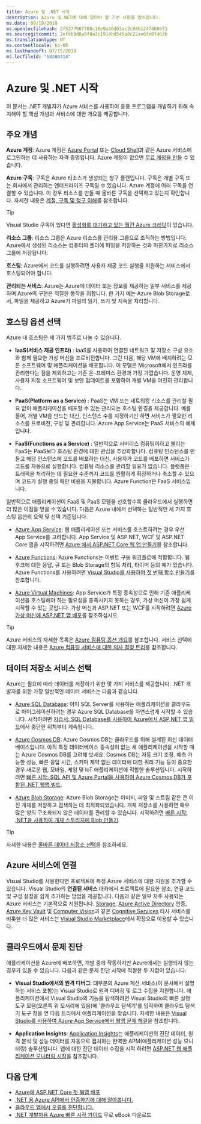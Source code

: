```yaml
---
title: Azure 및 .NET 시작
description: Azure 및.NET에 대해 알아야 할 기본 사항을 알아봅니다.
ms.date: 09/19/2018
ms.openlocfilehash: 2f5277987780c16e9a36d03ac2c08b1247460e73
ms.sourcegitcommit: 2efdb9d8a8f8a2c1914bd545a8c22ae6fe0f463b
ms.translationtype: HT
ms.contentlocale: ko-KR
ms.lasthandoff: 07/15/2019
ms.locfileid: "68280714"
---
```

# <a name="get-started-with-azure-and-net"></a>Azure 및 .NET 시작

이 문서는 .NET 개발자가 Azure 서비스를 사용하여 응용 프로그램을 개발하기 위해 숙지해야 할 핵심 개념과 서비스에 대한 개요를 제공합니다.

## <a name="key-concepts"></a>주요 개념

**Azure 계정**: Azure 계정은 [Azure Portal](https://portal.azure.com) 또는 [Cloud Shell](https://shell.azure.com)과 같은 Azure 서비스에 로그인하는 데 사용하는 자격 증명입니다. Azure 계정이 없으면 [무료 계정을 만들](https://azure.microsoft.com/free/dotnet/) 수 있습니다.

**Azure 구독**: 구독은 Azure 리소스가 생성되는 청구 플랜입니다. 구독은 개별 구독 또는 회사에서 관리하는 엔터프라이즈 구독일 수 있습니다. Azure 계정에 여러 구독을 연결할 수 있습니다. 이 경우 리소스를 만들 때 올바른 구독을 선택하고 있는지 확인합니다. 자세한 내용은 [계정, 구독 및 청구 이해](https://docs.microsoft.com/azure/guides/developer/azure-developer-guide#understanding-accounts-subscriptions-and-billing)를 참조합니다.

> [!TIP]
> Visual Studio 구독이 있다면 [활성화를 대기하고 있는 월간 Azure 크레딧](https://azure.microsoft.com/pricing/member-offers/credit-for-visual-studio-subscribers/)이 있습니다.

**리소스 그룹**: 리소스 그룹은 Azure 리소스를 관리용 그룹으로 조직하는 방법입니다. Azure에서 생성된 리소스는 컴퓨터의 폴더에 파일을 저장하는 것과 마찬가지로 리소스 그룹에 저장됩니다.

**호스팅**: Azure에서 코드를 실행하려면 사용자 제공 코드 실행을 지원하는 서비스에서 호스팅되어야 합니다.

**관리되는 서비스**: Azure는 Azure에 데이터 또는 정보를 제공하는 일부 서비스를 제공하며 Azure의 구현은 적절한 동작을 취합니다. 한 가지 예는 Azure Blob Storage로서, 파일을 제공하고 Azure가 파일의 읽기, 쓰기 및 지속을 처리합니다.

## <a name="choosing-a-hosting-option"></a>호스팅 옵션 선택

Azure 내 호스팅은 세 가지 범주로 나눌 수 있습니다.

* **IaaS(서비스 제공 인프라)** : IaaS를 사용하여 연결된 네트워크 및 저장소 구성 요소와 함께 필요한 가상 머신을 프로비전합니다. 그런 다음, 해당 VM에 배치하려는 모든 소프트웨어 및 애플리케이션을 배포합니다. 이 모델은 Microsoft에서 인프라를 관리한다는 점을 제외하고는 기존 온-프레미스 환경과 가장 가깝습니다. 운영 체제, 사용자 지정 소프트웨어 및 보안 업데이트를 포함하여 개별 VM을 여전히 관리합니다.

* **PaaS(Platform as a Service)** : PaaS는 VM 또는 네트워킹 리소스를 관리할 필요 없이 애플리케이션을 배포할 수 있는 관리되는 호스팅 환경을 제공합니다. 예를 들어, 개별 VM을 만드는 대신, 인스턴스 수를 지정하기만 하면 서비스가 필요한 리소스를 프로비전, 구성 및 관리합니다. Azure App Service는 PaaS 서비스의 예제입니다.
  
* **FaaS(Functions as a Service)** : 일반적으로 서버리스 컴퓨팅이라고 불리는 FaaS는 PaaS보다 호스팅 환경에 대한 관심을 추상화합니다. 컴퓨팅 인스턴스를 만들고 해당 인스턴스에 코드를 배포하는 대신, 사용자가 코드를 배포하면 서비스가 코드를 자동으로 실행합니다. 컴퓨팅 리소스를 관리할 필요가 없습니다. 플랫폼은 트래픽을 처리하는 데 필요한 수준까지 코드를 원활하게 확장하거나 축소할 수 있으며 코드가 실행 중일 때만 비용을 지불합니다. Azure Function은 FaaS 서비스입니다.

일반적으로 애플리케이션이 FaaS 및 PaaS 모델을 선호할수록 클라우드에서 실행하면 더 많은 이점을 얻을 수 있습니다. 다음은 Azure 내에서 선택하는 일반적인 세 가지 호스팅 옵션의 요약 및 선택 기준입니다.

* [Azure App Service](https://docs.microsoft.com/azure/app-service/app-service-value-prop-what-is): 웹 애플리케이션 또는 서비스를 호스트하려는 경우 우선 App Service를 고려합니다. App Service 및 ASP.NET, WCF 및 ASP.NET Core 앱을 시작하려면 [Azure 에서 ASP.NET Core 웹 앱 만들기](https://docs.microsoft.com/azure/app-service/app-service-web-get-started-dotnet)를 참조합니다.

* [Azure Functions](https://docs.microsoft.com/azure/azure-functions/functions-overview): Azure Functions는 이벤트 구동 워크플로에 적합합니다. 웹 후크에 대한 응답, 큐 또는 Blob Storage의 항목 처리, 타이머 등의 예가 있습니다. Azure Functions를 사용하려면 [Visual Studio를 사용하여 첫 번째 함수 만들기](https://docs.microsoft.com/azure/azure-functions/functions-create-your-first-function-visual-studio)를 참조합니다.

* [Azure Virtual Machines](https://docs.microsoft.com/azure/virtual-machines/): App Service가 특정 종속성으로 인해 기존 애플리케이션을 호스팅해야 하는 필요성을 충족시키지 못하는 경우, 가상 머신이 가장 쉽게 시작할 수 있는 곳입니다. 가상 머신과 ASP.NET 또는 WCF를 시작하려면 [Azure 가상 머신에 ASP.NET 앱 배포](https://tutorials.visualstudio.com/aspnet-vm/intro)를 참조하십시오.

> [!TIP]
> Azure 서비스의 자세한 목록은 [Azure 컴퓨팅 옵션 개요](https://docs.microsoft.com/azure/architecture/guide/technology-choices/compute-overview#azure-compute-options)를 참조합니다. 서비스 선택에 대한 자세한 내용은 [Azure 컴퓨팅 서비스에 대한 의사 결정 트리](https://docs.microsoft.com/azure/architecture/guide/technology-choices/compute-decision-tree)를 참조합니다.

## <a name="choosing-a-data-storage-service"></a>데이터 저장소 서비스 선택

Azure는 필요에 따라 데이터를 저장하기 위한 몇 가지 서비스를 제공합니다. .NET 개발자를 위한 가장 일반적인 데이터 서비스는 다음과 같습니다.

* [Azure SQL Database](https://docs.microsoft.com/azure/sql-database/): 이미 SQL Server를 사용하는 애플리케이션을 클라우드로 마이그레이션하려는 경우 Azure SQL Database를 자연스럽게 시작할 수 있습니다. 시작하려면 [자습서: SQL Database를 사용하여 Azure에서 ASP.NET 앱 빌드](https://docs.microsoft.com/azure/app-service/app-service-web-tutorial-dotnet-sqldatabase)에서 중단한 위치부터 계속됩니다.

* [Azure Cosmos DB](https://docs.microsoft.com/azure/cosmos-db/): Azure Cosmos DB는 클라우드를 위해 설계된 최신 데이터베이스입니다. 아직 특정 데이터베이스 종속성이 없는 새 애플리케이션을 시작할 때는 Azure Cosmos DB를 고려해 보세요. Cosmos DB는 자동 크기 조정, 예측 가능한 성능, 빠른 응답 시간, 스키마 제약 없는 데이터에 대한 쿼리 기능 등이 중요한 경우 새로운 웹, 모바일, 게임 및 IoT 애플리케이션에 적합한 솔루션입니다. 시작하려면 [빠른 시작: SQL API 및 Azure Portal을 사용하여 Azure Cosmos DB가 포함된 .NET 웹앱 빌드](https://docs.microsoft.com/azure/cosmos-db/create-sql-api-dotnet).

* [Azure Blob Storage](https://docs.microsoft.com/azure/storage/): Azure Blob Storage는 이미지, 파일 및 스트림 같은 큰 이진 개체를 저장하고 검색하는 데 최적화되었습니다. 개체 저장소를 사용하면 매우 많은 양의 구조화되지 않은 데이터를 관리할 수 있습니다. 시작하려면 [빠른 시작: .NET을 사용하여 개체 스토리지에 Blob 만들기](https://docs.microsoft.com/azure/storage/blobs/storage-quickstart-blobs-dotnet).

> [!TIP]
> 자세한 내용은 [올바른 데이터 저장소 선택](https://docs.microsoft.com/azure/architecture/guide/technology-choices/data-store-overview)을 참조하세요.

## <a name="connecting-to-azure-services"></a>Azure 서비스에 연결

Visual Studio를 사용한다면 프로젝트에 특정 Azure 서비스에 대한 지원을 추가할 수 있습니다.  Visual Studio의 **연결된 서비스** 대화에서 프로젝트에 필요한 참조, 연결 코드 및 구성 설정을 쉽게 추가하는 방법을 제공합니다.  다음과 같은 일부 자주 사용되는 Azure 서비스는 기본적으로 지원됩니다. [Storage](/azure/vs-azure-tools-connected-services-storage), [Azure Active Directory](/azure/active-directory/develop/vs-active-directory-add-connected-service) 인증, [Azure Key Vault](/azure/key-vault/vs-key-vault-add-connected-service) 및 [Computer Vision](/azure/cognitive-services/computer-vision/vs-computer-vision-connected-service)과 같은 [Cognitive Services](/azure/cognitive-services/)  타사 서비스를 비롯한 더 많은 서비스는 [Visual Studio Marketplace](https://marketplace.visualstudio.com/search?term=connected%20service&target=VS&category=Tools&vsVersion=&subCategory=All&sortBy=Relevance)에서 확장으로 이용할 수 있습니다.

## <a name="diagnosing-problems-in-the-cloud"></a>클라우드에서 문제 진단
애플리케이션을 Azure에 배포하면, 개발 중에 작동하지만 Azure에서는 실행되지 않는 경우가 있을 수 있습니다. 다음과 같은 문제 진단 시작에 적절한 두 지점이 있습니다.

* **Visual Studio에서의 원격 디버그**: 대부분의 Azure 계산 서비스(이 문서에서 설명하는 서비스 포함)는 Visual Studio로 원격 디버깅 및 로그 수집을 지원합니다. 애플리케이션에서 Visual Studio의 기능을 탐색하려면 Visual Studio의 빠른 실행 도구 모음(오른쪽 위 모서리에 있음)에 '클라우드 탐색기'를 입력하여 클라우드 탐색기 도구 창을 연 다음 트리에서 애플리케이션을 찾습니다. 자세한 내용은 [Visual Studio를 사용하여 Azure App Service에서 웹앱 문제 해결](https://docs.microsoft.com/azure/app-service/web-sites-dotnet-troubleshoot-visual-studio#remotedebug)을 참조합니다.

* **Application Insights**: [Application Insights](https://docs.microsoft.com/azure/application-insights/)는 애플리케이션의 진단 데이터, 원격 분석 및 성능 데이터를 자동으로 캡처하는 완벽한 APM(애플리케이션 성능 모니터링) 솔루션입니다. 앱에 대한 진단 데이터 수집을 시작 하려면 [ASP.NET 웹 애플리케이션 모니터링 시작](https://docs.microsoft.com/azure/application-insights/quick-monitor-portal)을 참조합니다.

## <a name="next-steps"></a>다음 단계

* [Azure에 ASP.NET Core 첫 웹앱 배포](https://docs.microsoft.com/azure/app-service/app-service-web-get-started-dotnet)
* [.NET 용 Azure API에서 인증하기에 대해 알아봅니다.](dotnet-sdk-azure-authenticate.md)
* [클라우드 앱에서 오류를 진단합니다.](https://blogs.msdn.microsoft.com/webdev/2018/02/07/diagnosing-errors-on-your-cloud-apps)
* [.NET 개발자용 Azure 빠른 시작 가이드](https://www.microsoft.com/net/download/thank-you/azure-quick-start-ebook) 무료 eBook 다운로드
